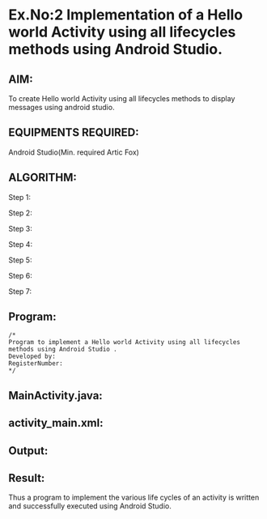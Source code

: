 

# Ex.No:2 Implementation of a Hello world Activity using all lifecycles methods using Android Studio.


## AIM:
To create Hello world Activity using all lifecycles methods to display messages using android studio.

## EQUIPMENTS REQUIRED:

Android Studio(Min. required Artic Fox)


## ALGORITHM:
Step 1: 

Step 2: 

Step 3: 

Step 4: 

Step 5:

Step 6: 

Step 7: 



## Program:
 ```
/*
Program to implement a Hello world Activity using all lifecycles methods using Android Studio .
Developed by: 
RegisterNumber:  
*/
```

## MainActivity.java:





## activity_main.xml:

## Output:



## Result:
Thus a program to implement the various life cycles of an activity is written and successfully executed using Android Studio.

